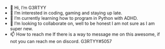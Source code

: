 - 👋 Hi, I’m G3RTYY
- 👀 I’m interested in coding, gaming and staying up late.
- 🌱 I’m currently learning how to program in Python with ADHD.
- 💞️ I’m looking to collaborate on, well to be honest I am not sure as I am super new.
- 📫 How to reach me If there is a way to message me on this awesome, if not you can reach me on discord. G3RTYY#5057

<!---
agertz00/agertz00 is a ✨ special ✨ repository because its `README.md` (this file) appears on your GitHub profile.
You can click the Preview link to take a look at your changes.
--->
